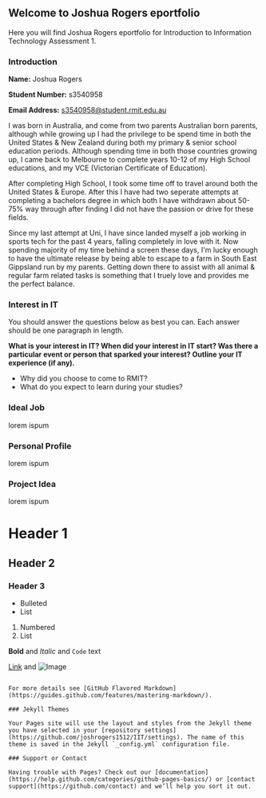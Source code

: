 ## Welcome to Joshua Rogers eportfolio

Here you will find Joshua Rogers eportfolio for Introduction to Information Technology Assessment 1.


### Introduction

**Name:** Joshua Rogers

**Student Number:** s3540958

**Email Address:** s3540958@student.rmit.edu.au

I was born in Australia, and come from two parents Australian born parents, although while growing up I had the privilege to be spend time in both the United States & New Zealand during both my primary & senior school education periods. Although spending time in both those countries growing up, I came back to Melbourne to complete years 10-12 of my High School educations, and my VCE (Victorian Certificate of Education). 

After completing High School, I took some time off to travel around both the United States & Europe. After this I have had two seperate attempts at completing a bachelors degree in which both I have withdrawn about 50-75% way through after finding I did not have the passion or drive for these fields.

Since my last attempt at Uni, I have since landed myself a job working in sports tech for the past 4 years, falling completely in love with it. Now spending majority of my time behind a screen these days, I'm lucky enough to have the ultimate release by being able to escape to a farm in South East Gippsland run by my parents. Getting down there to assist with all animal & regular farm related tasks is something that I truely love and provides me the perfect balance.



### Interest in IT

You should answer the questions below as best you can. Each answer should be one paragraph in length.

**What is your interest in IT? When did your interest in IT start? Was there a particular event or person that sparked your interest? Outline your IT experience (if any).**
- Why did you choose to come to RMIT?
- What do you expect to learn during your studies?


### Ideal Job

lorem ispum


### Personal Profile

lorem ispum



### Project Idea

lorem ispum






# Header 1
## Header 2
### Header 3

- Bulleted
- List

1. Numbered
2. List

**Bold** and _Italic_ and `Code` text

[Link](url) and ![Image](src)
```

For more details see [GitHub Flavored Markdown](https://guides.github.com/features/mastering-markdown/).

### Jekyll Themes

Your Pages site will use the layout and styles from the Jekyll theme you have selected in your [repository settings](https://github.com/joshrogers1512/IIT/settings). The name of this theme is saved in the Jekyll `_config.yml` configuration file.

### Support or Contact

Having trouble with Pages? Check out our [documentation](https://help.github.com/categories/github-pages-basics/) or [contact support](https://github.com/contact) and we’ll help you sort it out.
